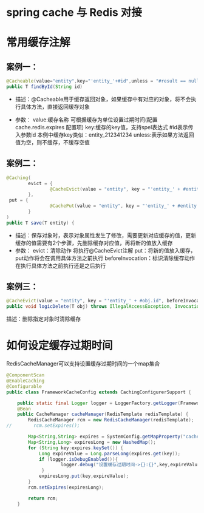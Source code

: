 # spring cache 与 Redis 对接

常用缓存注解
=============
案例一：
-------------

``` java
@Cacheable(value="entity",key="'entity_'+#id",unless = "#result == null")
public T findById(String id)
```
* 描述：@Cacheable用于缓存返回对象，如果缓存中有对应的对象，将不会执行具体方法，直接返回缓存对象

* 参数：
      value:缓存名称    可根据缓存为单位设置过期时间(配置   cache.redis.expires 配置项)
      key:缓存的key值，支持spel表达式  #id表示传入参数id  本例中缓存key类似：entity_212341234
      unless:表示如果方法返回值为空，则不缓存，不缓存空值

案例二：
-------------
``` java
@Caching(
        evict = {
                @CacheEvict(value = "entity", key = "'entity_' + #entity.id", beforeInvocation = true)
        },
 put = {
                @CachePut(value = "entity", key = "'entity_' + #entity.id",unless = "#entity == null")
        }
)
public T save(T entity) {
```
- 描述：保存对象时，表示对象属性发生了修改，需要更新对应缓存的值，更新缓存的值需要有2个步骤，先删除缓存对应值，再将新的值放入缓存
- 参数：
      evict：清除动作  将执行@CacheEvict注解
      put：将新的值放入缓存，put动作将会在调用具体方法之前执行
      beforeInvocation：标识清除缓存动作在执行具体方法之前执行还是之后执行

案例三：
-------------
``` java
@CacheEvict(value = "entity", key = "'entity_' + #obj.id", beforeInvocation = true)
public void logicDelete(T obj) throws IllegalAccessException, InvocationTargetException{
```
描述：删除指定对象时清除缓存


如何设定缓存过期时间
=============

RedisCacheManager可以支持设置缓存过期时间的一个map集合

``` java
@ComponentScan
@EnableCaching
@Configurable
public class FrameworkCacheConfig extends CachingConfigurerSupport {

    public static final Logger logger = LoggerFactory.getLogger(FrameworkCacheConfig.class);
    @Bean
    public CacheManager cacheManager(RedisTemplate redisTemplate) {
        RedisCacheManager rcm = new RedisCacheManager(redisTemplate);
//        rcm.setExpires();

        Map<String,String> expires = SystemConfig.getMapProperty("cache.redis.expires");
        Map<String,Long> expiresLong = new HashedMap();
        for (String key:expires.keySet()) {
            Long expireValue = Long.parseLong(expires.get(key));
            if (logger.isDebugEnabled()){
                    logger.debug("设置缓存过期时间->{}:{}",key,expireValue);
             }
            expiresLong.put(key,expireValue);
        }
        rcm.setExpires(expiresLong);

        return rcm;
    }

```
